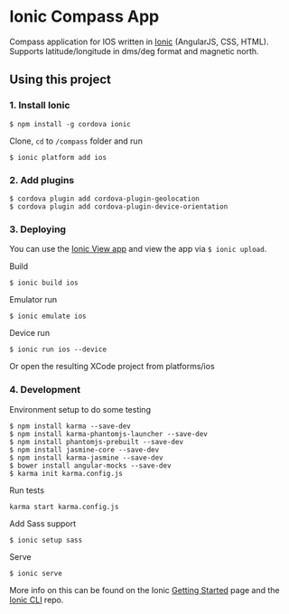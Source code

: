 Ionic Compass App
=====================

Compass application for IOS written in <a href="http://ionicframework.com/">Ionic</a> (AngularJS, CSS, HTML). 
Supports latitude/longitude in dms/deg format and magnetic north. 

## Using this project

### 1. Install Ionic

    $ npm install -g cordova ionic

Clone, ` cd ` to ` /compass ` folder and run

    $ ionic platform add ios

### 2. Add plugins

    $ cordova plugin add cordova-plugin-geolocation
    $ cordova plugin add cordova-plugin-device-orientation

### 3. Deploying
 
You can use the <a href="https://apps.ionic.io/apps">Ionic View app</a> and view the app via <code>$ ionic upload</code>. 


Build 

    $ ionic build ios

Emulator run

    $ ionic emulate ios

Device run

    $ ionic run ios --device
    
Or open the resulting XCode project from platforms/ios

### 4. Development

Environment setup to do some testing

    $ npm install karma --save-dev
    $ npm install karma-phantomjs-launcher --save-dev
    $ npm install phantomjs-prebuilt --save-dev
    $ npm install jasmine-core --save-dev
    $ npm install karma-jasmine --save-dev
    $ bower install angular-mocks --save-dev
    $ karma init karma.config.js
    
Run tests

    karma start karma.config.js

Add Sass support

    $ ionic setup sass

Serve
 
    $ ionic serve

More info on this can be found on the Ionic [Getting Started](http://ionicframework.com/getting-started) page and the [Ionic CLI](https://github.com/driftyco/ionic-cli) repo.
